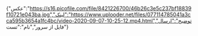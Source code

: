 {"عکس":"https://s16.picofile.com/file/8421226700/46b26c3e5c237bf18839f10721e043ba.jpg","لینک":"https://www.uplooder.net/files/077114785041a3cca595b3654a1fc4bc/video-2020-09-07-10-25-12.mp4.html","توضیح":"ارسال فایل از سرور","نام":"تست"}
